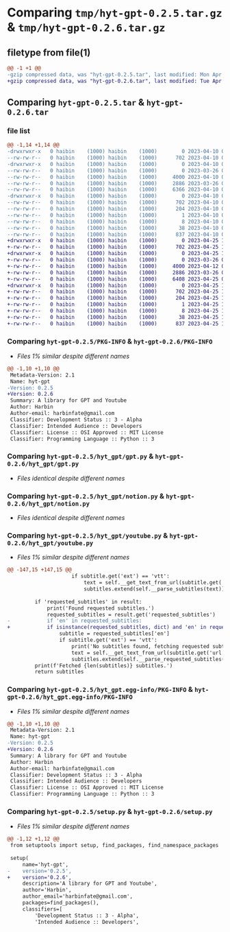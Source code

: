 # Comparing `tmp/hyt-gpt-0.2.5.tar.gz` & `tmp/hyt-gpt-0.2.6.tar.gz`

## filetype from file(1)

```diff
@@ -1 +1 @@
-gzip compressed data, was "hyt-gpt-0.2.5.tar", last modified: Mon Apr 10 05:25:44 2023, max compression
+gzip compressed data, was "hyt-gpt-0.2.6.tar", last modified: Tue Apr 25 15:41:43 2023, max compression
```

## Comparing `hyt-gpt-0.2.5.tar` & `hyt-gpt-0.2.6.tar`

### file list

```diff
@@ -1,14 +1,14 @@
-drwxrwxr-x   0 haibin    (1000) haibin    (1000)        0 2023-04-10 05:25:44.227964 hyt-gpt-0.2.5/
--rw-rw-r--   0 haibin    (1000) haibin    (1000)      702 2023-04-10 05:25:44.227964 hyt-gpt-0.2.5/PKG-INFO
-drwxrwxr-x   0 haibin    (1000) haibin    (1000)        0 2023-04-10 05:25:44.227964 hyt-gpt-0.2.5/hyt_gpt/
--rw-rw-r--   0 haibin    (1000) haibin    (1000)        0 2023-03-26 03:01:59.000000 hyt-gpt-0.2.5/hyt_gpt/__init__.py
--rw-rw-r--   0 haibin    (1000) haibin    (1000)     4000 2023-04-10 05:20:52.000000 hyt-gpt-0.2.5/hyt_gpt/gpt.py
--rw-rw-r--   0 haibin    (1000) haibin    (1000)     2886 2023-03-26 03:01:59.000000 hyt-gpt-0.2.5/hyt_gpt/notion.py
--rw-rw-r--   0 haibin    (1000) haibin    (1000)     6366 2023-04-10 05:21:38.000000 hyt-gpt-0.2.5/hyt_gpt/youtube.py
-drwxrwxr-x   0 haibin    (1000) haibin    (1000)        0 2023-04-10 05:25:44.227964 hyt-gpt-0.2.5/hyt_gpt.egg-info/
--rw-rw-r--   0 haibin    (1000) haibin    (1000)      702 2023-04-10 05:25:44.000000 hyt-gpt-0.2.5/hyt_gpt.egg-info/PKG-INFO
--rw-rw-r--   0 haibin    (1000) haibin    (1000)      204 2023-04-10 05:25:44.000000 hyt-gpt-0.2.5/hyt_gpt.egg-info/SOURCES.txt
--rw-rw-r--   0 haibin    (1000) haibin    (1000)        1 2023-04-10 05:25:44.000000 hyt-gpt-0.2.5/hyt_gpt.egg-info/dependency_links.txt
--rw-rw-r--   0 haibin    (1000) haibin    (1000)        8 2023-04-10 05:25:44.000000 hyt-gpt-0.2.5/hyt_gpt.egg-info/top_level.txt
--rw-rw-r--   0 haibin    (1000) haibin    (1000)       38 2023-04-10 05:25:44.227964 hyt-gpt-0.2.5/setup.cfg
--rw-rw-r--   0 haibin    (1000) haibin    (1000)      837 2023-04-10 05:25:41.000000 hyt-gpt-0.2.5/setup.py
+drwxrwxr-x   0 haibin    (1000) haibin    (1000)        0 2023-04-25 15:41:43.174047 hyt-gpt-0.2.6/
+-rw-rw-r--   0 haibin    (1000) haibin    (1000)      702 2023-04-25 15:41:43.174047 hyt-gpt-0.2.6/PKG-INFO
+drwxrwxr-x   0 haibin    (1000) haibin    (1000)        0 2023-04-25 15:41:43.174047 hyt-gpt-0.2.6/hyt_gpt/
+-rw-rw-r--   0 haibin    (1000) haibin    (1000)        0 2023-03-26 03:01:59.000000 hyt-gpt-0.2.6/hyt_gpt/__init__.py
+-rw-rw-r--   0 haibin    (1000) haibin    (1000)     4000 2023-04-12 04:46:33.000000 hyt-gpt-0.2.6/hyt_gpt/gpt.py
+-rw-rw-r--   0 haibin    (1000) haibin    (1000)     2886 2023-03-26 03:01:59.000000 hyt-gpt-0.2.6/hyt_gpt/notion.py
+-rw-rw-r--   0 haibin    (1000) haibin    (1000)     6408 2023-04-25 06:23:34.000000 hyt-gpt-0.2.6/hyt_gpt/youtube.py
+drwxrwxr-x   0 haibin    (1000) haibin    (1000)        0 2023-04-25 15:41:43.174047 hyt-gpt-0.2.6/hyt_gpt.egg-info/
+-rw-rw-r--   0 haibin    (1000) haibin    (1000)      702 2023-04-25 15:41:43.000000 hyt-gpt-0.2.6/hyt_gpt.egg-info/PKG-INFO
+-rw-rw-r--   0 haibin    (1000) haibin    (1000)      204 2023-04-25 15:41:43.000000 hyt-gpt-0.2.6/hyt_gpt.egg-info/SOURCES.txt
+-rw-rw-r--   0 haibin    (1000) haibin    (1000)        1 2023-04-25 15:41:43.000000 hyt-gpt-0.2.6/hyt_gpt.egg-info/dependency_links.txt
+-rw-rw-r--   0 haibin    (1000) haibin    (1000)        8 2023-04-25 15:41:43.000000 hyt-gpt-0.2.6/hyt_gpt.egg-info/top_level.txt
+-rw-rw-r--   0 haibin    (1000) haibin    (1000)       38 2023-04-25 15:41:43.174047 hyt-gpt-0.2.6/setup.cfg
+-rw-rw-r--   0 haibin    (1000) haibin    (1000)      837 2023-04-25 15:39:58.000000 hyt-gpt-0.2.6/setup.py
```

### Comparing `hyt-gpt-0.2.5/PKG-INFO` & `hyt-gpt-0.2.6/PKG-INFO`

 * *Files 1% similar despite different names*

```diff
@@ -1,10 +1,10 @@
 Metadata-Version: 2.1
 Name: hyt-gpt
-Version: 0.2.5
+Version: 0.2.6
 Summary: A library for GPT and Youtube
 Author: Harbin
 Author-email: harbinfate@gmail.com
 Classifier: Development Status :: 3 - Alpha
 Classifier: Intended Audience :: Developers
 Classifier: License :: OSI Approved :: MIT License
 Classifier: Programming Language :: Python :: 3
```

### Comparing `hyt-gpt-0.2.5/hyt_gpt/gpt.py` & `hyt-gpt-0.2.6/hyt_gpt/gpt.py`

 * *Files identical despite different names*

### Comparing `hyt-gpt-0.2.5/hyt_gpt/notion.py` & `hyt-gpt-0.2.6/hyt_gpt/notion.py`

 * *Files identical despite different names*

### Comparing `hyt-gpt-0.2.5/hyt_gpt/youtube.py` & `hyt-gpt-0.2.6/hyt_gpt/youtube.py`

 * *Files 1% similar despite different names*

```diff
@@ -147,15 +147,15 @@
                     if subtitle.get('ext') == 'vtt':
                         text = self.__get_text_from_url(subtitle.get('url'))
                         subtitles.extend(self.__parse_subtitles(text))
         
         if 'requested_subtitles' in result:
             print('Found requested subtitles.')
             requested_subtitles = result.get('requested_subtitles')
-            if 'en' in requested_subtitles:
+            if isinstance(requested_subtitles, dict) and 'en' in requested_subtitles:
                 subtitle = requested_subtitles['en']
                 if subtitle.get('ext') == 'vtt':
                     print('No subtitles found, fetching requested subtitles.')
                     text = self.__get_text_from_url(subtitle.get('url'))
                     subtitles.extend(self.__parse_requested_subtitles(text))
         print(f'Fetched {len(subtitles)} subtitles.')
         return subtitles
```

### Comparing `hyt-gpt-0.2.5/hyt_gpt.egg-info/PKG-INFO` & `hyt-gpt-0.2.6/hyt_gpt.egg-info/PKG-INFO`

 * *Files 1% similar despite different names*

```diff
@@ -1,10 +1,10 @@
 Metadata-Version: 2.1
 Name: hyt-gpt
-Version: 0.2.5
+Version: 0.2.6
 Summary: A library for GPT and Youtube
 Author: Harbin
 Author-email: harbinfate@gmail.com
 Classifier: Development Status :: 3 - Alpha
 Classifier: Intended Audience :: Developers
 Classifier: License :: OSI Approved :: MIT License
 Classifier: Programming Language :: Python :: 3
```

### Comparing `hyt-gpt-0.2.5/setup.py` & `hyt-gpt-0.2.6/setup.py`

 * *Files 1% similar despite different names*

```diff
@@ -1,12 +1,12 @@
 from setuptools import setup, find_packages, find_namespace_packages
 
 setup(
     name='hyt-gpt',
-    version='0.2.5',
+    version='0.2.6',
     description='A library for GPT and Youtube',
     author='Harbin',
     author_email='harbinfate@gmail.com',
     packages=find_packages(),
     classifiers=[
         'Development Status :: 3 - Alpha',
         'Intended Audience :: Developers',
```

